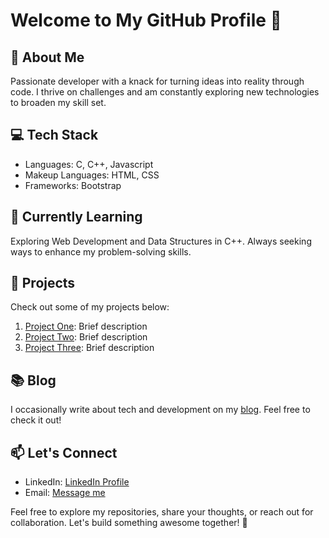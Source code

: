 # Welcome to My GitHub Profile 👋

## 🚀 About Me
Passionate developer with a knack for turning ideas into reality through code. I thrive on challenges and am constantly exploring new technologies to broaden my skill set.

## 💻 Tech Stack
- Languages: C, C++, Javascript
- Makeup Languages: HTML, CSS 
- Frameworks: Bootstrap

## 🌱 Currently Learning
Exploring Web Development and Data Structures in C++. Always seeking ways to enhance my problem-solving skills.

## 📂 Projects
Check out some of my projects below:
1. [Project One](link-to-project-one): Brief description
2. [Project Two](link-to-project-two): Brief description
3. [Project Three](link-to-project-three): Brief description

## 📚 Blog
I occasionally write about tech and development on my [blog](link-to-blog). Feel free to check it out!

## 📫 Let's Connect
- LinkedIn: [LinkedIn Profile](https://www.linkedin.com/in/ayushtiwariji)
- Email: [Message me](ayushtiwari.personal@gmail.com)

Feel free to explore my repositories, share your thoughts, or reach out for collaboration. Let's build something awesome together! 🚀
